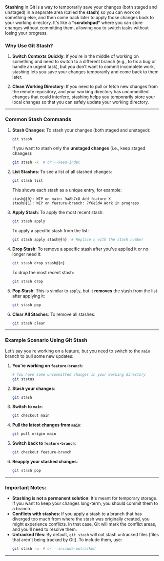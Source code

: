**Stashing** in Git is a way to temporarily save your changes (both staged and unstaged) in a separate area (called the **stash**) so you can work on something else, and then come back later to apply those changes back to your working directory. It's like a **“scratchpad”** where you can store changes without committing them, allowing you to switch tasks without losing your progress.

### **Why Use Git Stash?**
1. **Switch Contexts Quickly**: If you're in the middle of working on something and need to switch to a different branch (e.g., to fix a bug or handle an urgent task), but you don't want to commit incomplete work, stashing lets you save your changes temporarily and come back to them later.
   
2. **Clean Working Directory**: If you need to pull or fetch new changes from the remote repository, and your working directory has uncommitted changes that could interfere, stashing helps you temporarily store your local changes so that you can safely update your working directory.

---

### **Common Stash Commands**

1. **Stash Changes**:
   To stash your changes (both staged and unstaged):
   ```bash
   git stash
   ```
   If you want to stash only the **unstaged changes** (i.e., keep staged changes):
   ```bash
   git stash -k  # or --keep-index
   ```

2. **List Stashes**:
   To see a list of all stashed changes:
   ```bash
   git stash list
   ```
   This shows each stash as a unique entry, for example:
   ```
   stash@{0}: WIP on main: 9a8b7c8 Add feature X
   stash@{1}: WIP on feature-branch: 7f6e5d4 Work in progress
   ```

3. **Apply Stash**:
   To apply the most recent stash:
   ```bash
   git stash apply
   ```
   To apply a specific stash from the list:
   ```bash
   git stash apply stash@{n}  # Replace n with the stash number
   ```

4. **Drop Stash**:
   To remove a specific stash after you've applied it or no longer need it:
   ```bash
   git stash drop stash@{n}
   ```
   To drop the most recent stash:
   ```bash
   git stash drop
   ```

5. **Pop Stash**:
   This is similar to `apply`, but it **removes** the stash from the list after applying it:
   ```bash
   git stash pop
   ```

6. **Clear All Stashes**:
   To remove all stashes:
   ```bash
   git stash clear
   ```

---

### **Example Scenario Using Git Stash**

Let’s say you’re working on a feature, but you need to switch to the `main` branch to pull some new updates:

1. **You’re working on `feature-branch`**:
   ```bash
   # You have some uncommitted changes in your working directory
   git status
   ```

2. **Stash your changes**:
   ```bash
   git stash
   ```

3. **Switch to `main`**:
   ```bash
   git checkout main
   ```

4. **Pull the latest changes from `main`**:
   ```bash
   git pull origin main
   ```

5. **Switch back to `feature-branch`**:
   ```bash
   git checkout feature-branch
   ```

6. **Reapply your stashed changes**:
   ```bash
   git stash pop
   ```

---

### **Important Notes**:

- **Stashing is not a permanent solution**: It's meant for temporary storage. If you want to keep your changes long-term, you should commit them to a branch.
- **Conflicts with stashes**: If you apply a stash to a branch that has diverged too much from where the stash was originally created, you might experience conflicts. In that case, Git will mark the conflict areas, and you'll need to resolve them.
- **Untracked files**: By default, `git stash` will not stash untracked files (files that aren't being tracked by Git). To include them, use:
  ```bash
  git stash -u  # or --include-untracked
  ```

---

